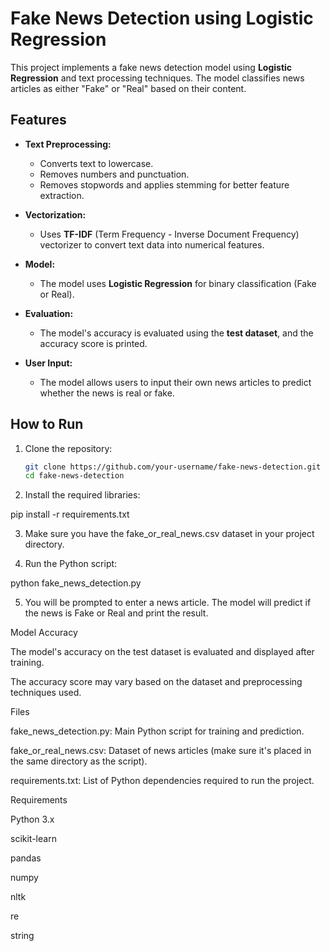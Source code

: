 # Fake News Detection using Logistic Regression

This project implements a fake news detection model using **Logistic Regression** and text processing techniques. The model classifies news articles as either "Fake" or "Real" based on their content.

## Features
- **Text Preprocessing:** 
  - Converts text to lowercase.
  - Removes numbers and punctuation.
  - Removes stopwords and applies stemming for better feature extraction.
  
- **Vectorization:** 
  - Uses **TF-IDF** (Term Frequency - Inverse Document Frequency) vectorizer to convert text data into numerical features.
  
- **Model:** 
  - The model uses **Logistic Regression** for binary classification (Fake or Real).

- **Evaluation:** 
  - The model's accuracy is evaluated using the **test dataset**, and the accuracy score is printed.

- **User Input:** 
  - The model allows users to input their own news articles to predict whether the news is real or fake.

## How to Run

1. Clone the repository:
   ```bash
   git clone https://github.com/your-username/fake-news-detection.git
   cd fake-news-detection

2. Install the required libraries:

pip install -r requirements.txt


3. Make sure you have the fake_or_real_news.csv dataset in your project directory.


4. Run the Python script:

python fake_news_detection.py


5. You will be prompted to enter a news article. The model will predict if the news is Fake or Real and print the result.



Model Accuracy

The model's accuracy on the test dataset is evaluated and displayed after training.

The accuracy score may vary based on the dataset and preprocessing techniques used.


Files

fake_news_detection.py: Main Python script for training and prediction.

fake_or_real_news.csv: Dataset of news articles (make sure it's placed in the same directory as the script).

requirements.txt: List of Python dependencies required to run the project.


Requirements

Python 3.x

scikit-learn

pandas

numpy

nltk

re

string
